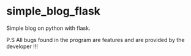 # simple_blog_flask
Simple blog on python with flask.

P.S
All bugs found in the program are features and are provided by the developer !!!
